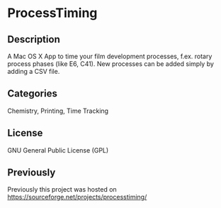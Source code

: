 # ProcessTiming

## Description
A Mac OS X App to time your film development processes, f.ex. rotary process phases (like E6, C41). New processes can be added simply by adding a CSV file.

## Categories
Chemistry, Printing, Time Tracking

## License
GNU General Public License (GPL)

## Previously

Previously this project was hosted on https://sourceforge.net/projects/processtiming/
